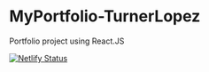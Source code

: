 # MyPortfolio-TurnerLopez
Portfolio project using React.JS

[![Netlify Status](https://api.netlify.com/api/v1/badges/54d6cbd2-ddf8-4e7b-8840-529851718cbf/deploy-status)](https://app.netlify.com/sites/turnerlopez-juanpablo/deploys)

